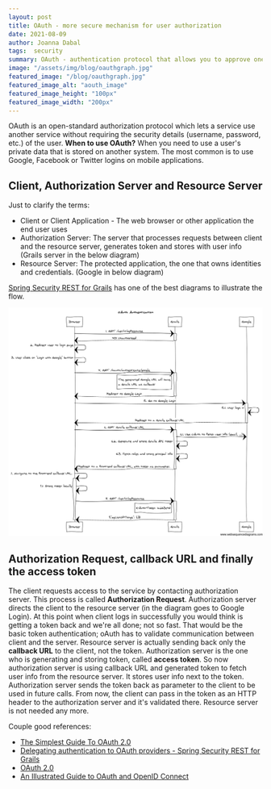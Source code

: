 ```yaml
---
layout: post
title: OAuth - more secure mechanism for user authorization
date: 2021-08-09
author: Joanna Dabal
tags:  security
summary: OAuth - authentication protocol that allows you to approve one application interacting with another on your behalf 
image: "/assets/img/blog/oauthgraph.jpg"
featured_image: "/blog/oauthgraph.jpg"
featured_image_alt: "aouth_image"
featured_image_height: "100px"
featured_image_width: "200px"
---
```




OAuth is an open-standard authorization protocol which lets a service use another service without requiring the security details (username, password, etc.) of the user. **When to use OAuth?** When you need to use a user's private data that is stored on another system. The most common is to use Google, Facebook or Twitter logins on mobile applications.

## Client, Authorization Server and Resource Server

Just to clarify the terms:

- Client or Client Application - The web browser or other application the end user uses
- Authorization Server: The server that processes requests between client and the resource server, generates token and stores with user info (Grails server in the below diagram)
- Resource Server: The protected application, the one that owns identities and credentials. (Google in below diagram)

[Spring Security REST for Grails](https://grails-plugins.github.io/grails-spring-security-rest/latest/docs/index.html#oauth) has one of the best diagrams to illustrate the flow. 

![](../assets/img/blog/oauthgraph.jpg)

## Authorization Request, callback URL and finally the access token

The client requests access to the service by contacting authorization server. This process is called **Authorization Request**. Authorization server directs the client to the resource server (in the diagram goes to Google Login).
At this point when client logs in successfully you would think is getting a token back and we're all done; not so fast. That would be the basic token authentication; oAuth has to validate communication between client and the server.
Resource server is actually sending back only the **callback URL** to the client, not the token. Authorization server is the one who is generating and storing token, called **access token**. So now authorization server is using callback URL and generated token to fetch user info from the resource server. It stores user info next to the token. Authorization server sends the token back as parameter to the client to be used in future calls. From now, the client can pass in the token as an HTTP header to the authorization server and it's validated there. Resource server is not needed any more.

Couple good references:

- [The Simplest Guide To OAuth 2.0](https://darutk.medium.com/the-simplest-guide-to-oauth-2-0-8c71bd9a15bb)
- [Delegating authentication to OAuth providers - Spring Security REST for Grails](https://grails-plugins.github.io/grails-spring-security-rest/latest/docs/index.html#oauth)
- [OAuth 2.0](https://oauth.net/2/)
- [An Illustrated Guide to OAuth and OpenID Connect](https://developer.okta.com/blog/2019/10/21/illustrated-guide-to-oauth-and-oidc)
